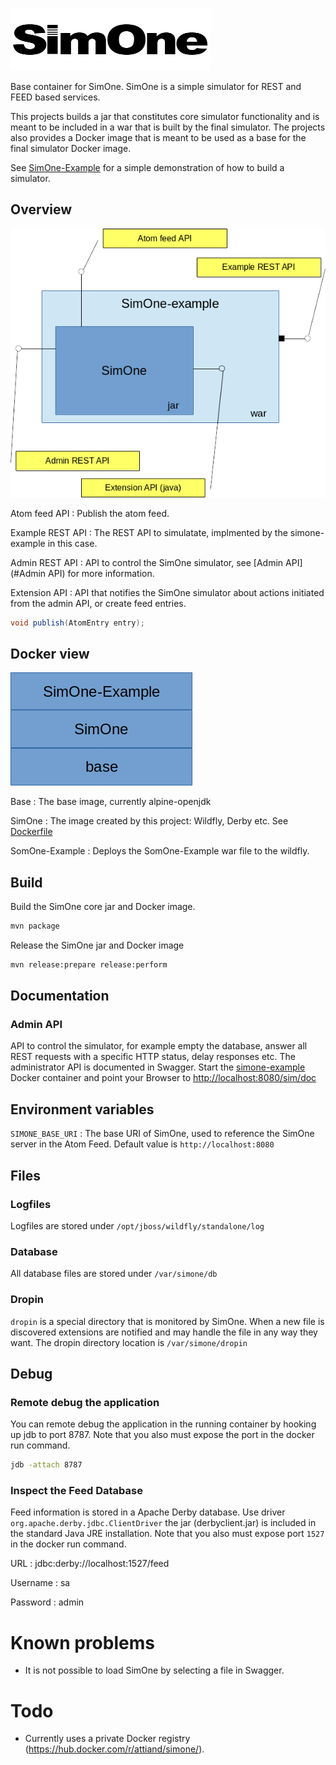 ![SimOne Logo](/images/logo.png)

Base container for SimOne. SimOne is a simple simulator for REST and FEED based services.

This projects builds a jar that constitutes core simulator functionality and is meant to be included in a war that is built by the final simulator. The projects also provides a Docker image that is meant to be used as a base for the final simulator Docker image.

See [SimOne-Example](https://github.com/SUNET/simone-example) for a simple demonstration of how to build a simulator.

## Overview

![SimOne Overview](/images/overview.png)

Atom feed API
: Publish the atom feed.

Example REST API
: The REST API to simulatate, implmented by the simone-example in this case.

Admin REST API
: API to control the SimOne simulator, see [Admin API](#Admin API) for more information.

Extension API
: API that notifies the SimOne simulator about actions initiated from the admin API, or create feed entries.

```Java
void publish(AtomEntry entry);
```

## Docker view

![SimOne Overview](/images/docker.png)

Base
: The base image, currently alpine-openjdk

SimOne
: The image created by this project: Wildfly, Derby etc. See [Dockerfile](simone.docker/docker/Dockerfile)

SomOne-Example
: Deploys the SomOne-Example war file to the wildfly.

## Build

Build the SimOne core jar and Docker image.

```bash
mvn package
```
Release the SimOne jar and Docker image

```bash
mvn release:prepare release:perform
```
## Documentation

### Admin API

API to control the simulator, for example empty the database, answer all REST requests with a specific HTTP status, delay responses etc. The administrator API is documented in Swagger. Start the [simone-example](https://github.com/SUNET/simone-example) Docker container and point your Browser to <http://localhost:8080/sim/doc>

## Environment variables
`SIMONE_BASE_URI`
:  The base URI of SimOne, used to reference the SimOne server in the Atom Feed. Default value is `http://localhost:8080`    

## Files

### Logfiles

Logfiles are stored under `/opt/jboss/wildfly/standalone/log`

### Database

All database files are stored under `/var/simone/db`

### Dropin

`dropin` is a special directory that is monitored by SimOne. When a new file is discovered extensions are notified and may handle the file in any way they want. The dropin directory location is `/var/simone/dropin`

## Debug

### Remote debug the application

You can remote debug the application in the running container by hooking up jdb to port 8787. Note that you also must expose the port in the docker run command.

```bash
jdb -attach 8787
```

### Inspect the Feed Database

Feed information is stored in a Apache Derby database. Use driver `org.apache.derby.jdbc.ClientDriver` the jar (derbyclient.jar) is included in the standard Java JRE installation. Note that you also must expose port `1527` in the docker run command.

URL
: jdbc:derby://localhost:1527/feed

Username
: sa

Password
: admin

# Known problems

* It is not possible to load SimOne by selecting a file in Swagger.

# Todo

* Currently uses a private Docker registry (https://hub.docker.com/r/attiand/simone/).

